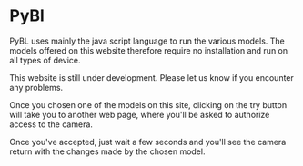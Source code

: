 # PyBl
PyBL uses mainly the java script language to run the various models. The models offered on this website therefore require no installation and run on all types of device.

This website is still under development. Please let us know if you encounter any problems.

Once you chosen one of the models on this site, clicking on the try button will take you to another web page, where you'll be asked to authorize access to the camera.

Once you've accepted, just wait a few seconds and you'll see the camera return with the changes made by the chosen model.
